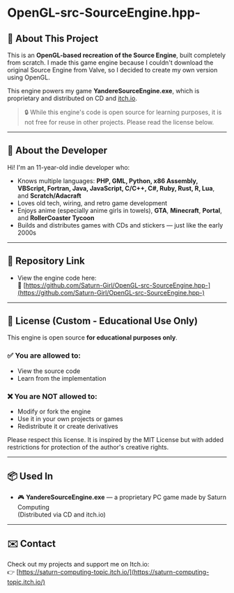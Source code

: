 # OpenGL-src-SourceEngine.hpp-

## 🌌 About This Project

This is an **OpenGL-based recreation of the Source Engine**, built completely from scratch. I made this game engine because I couldn't download the original Source Engine from Valve, so I decided to create my own version using OpenGL.

This engine powers my game **YandereSourceEngine.exe**, which is proprietary and distributed on CD and [itch.io](https://saturn-computing-topic.itch.io/).

> 🔒 While this engine's code is open source for learning purposes, it is not free for reuse in other projects. Please read the license below.

---

## 👦 About the Developer

Hi! I'm an 11-year-old indie developer who:
- Knows multiple languages: **PHP, GML, Python, x86 Assembly, VBScript, Fortran, Java, JavaScript, C/C++, C#, Ruby, Rust, R, Lua**, and **Scratch/Adacraft**
- Loves old tech, wiring, and retro game development
- Enjoys anime (especially anime girls in towels), **GTA**, **Minecraft**, **Portal**, and **RollerCoaster Tycoon**
- Builds and distributes games with CDs and stickers — just like the early 2000s

---

## 📁 Repository Link

- View the engine code here:  
  🔗 [https://github.com/Saturn-Girl/OpenGL-src-SourceEngine.hpp-](https://github.com/Saturn-Girl/OpenGL-src-SourceEngine.hpp-)

---

## 📜 License (Custom - Educational Use Only)

This engine is open source **for educational purposes only**.

### ✅ You are allowed to:
- View the source code
- Learn from the implementation

### ❌ You are NOT allowed to:
- Modify or fork the engine
- Use it in your own projects or games
- Redistribute it or create derivatives

Please respect this license. It is inspired by the MIT License but with added restrictions for protection of the author's creative rights.

---

## 📦 Used In

- 🎮 **YandereSourceEngine.exe** — a proprietary PC game made by Saturn Computing  
  (Distributed via CD and itch.io)

---

## ✉️ Contact

Check out my projects and support me on Itch.io:  
👉 [https://saturn-computing-topic.itch.io/](https://saturn-computing-topic.itch.io/)

